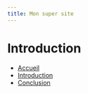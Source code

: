 ```yaml
---
title: Mon super site
---
```


# Introduction

- [Accueil](index.md)
- [Introduction](intro.md)
- [Conclusion](conclu.md)
